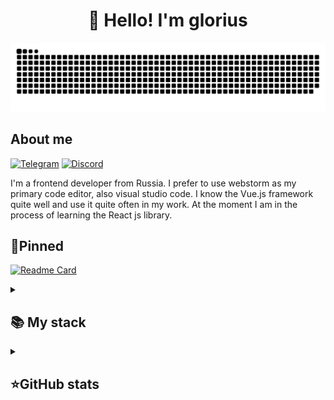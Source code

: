 <h1 align="center">👋 Hello! I'm glorius </h1>

![snake gif](https://github.com/gloriusweb/gloriusweb/blob/output/github-contribution-grid-snake.svg)

## About me
[![Telegram](https://img.shields.io/badge/-Telegram-2CA5E0?style=flat&logo=telegram&logoColor=white)](https://tlgg.ru/glorius2248)
[![Discord](https://img.shields.io/badge/-Discord-7289DA?style=flat&logo=discord&logoColor=white)](https://discord.gg/ccpxf5REuU)

I'm a frontend developer from Russia. I prefer to use webstorm as my primary code editor, also visual studio code. I know the Vue.js framework quite well and use it quite often in my work. At the moment I am in the process of learning the React js library.

## 📌Pinned
[![Readme Card](https://github-readme-stats.vercel.app/api/pin/?username=gloriusweb&repo=ggdash&theme=dracula&bg_color=00000000&)](https://github.com/gloriusweb/ggdash)


<details align="left">
  <summary><h2><b>📚 My stack</b></h2></summary>
  <p>
    <h3>Langs</h3>
    <img src="https://skillicons.dev/icons?i=py,javascript,html,css,sql&perline=7" />
    <h3>Frameworks / Tools</h3>
    <img src="https://skillicons.dev/icons?i=linux,react,vue,docker,bootstrap,ps,figma,git&perline=7" />
    <h3>Software</h3>
    <img src="https://skillicons.dev/icons?i=vscode,visualstudio&perline=7" />
    <br>
  </p>
</details>


<details align="left">
  <summary><h2><b>⭐GitHub stats</b></h2></summary>
  <p>
   <img src="https://github-readme-stats.vercel.app/api/top-langs/?username=gloriusweb&theme=dracula&layout=compact&hide_border=true&bg_color=00000000" />
   <br>
   <img src="https://github-readme-stats.vercel.app/api?username=gloriusweb&count_private=true&show_icons=true&theme=dracula&hide_border=true&bg_color=00000000" />
  </p>
</details>
